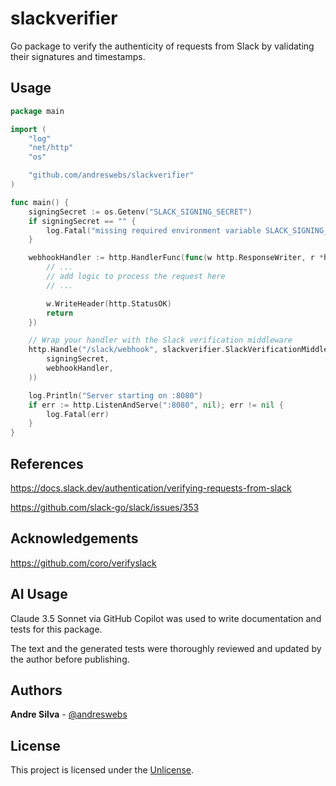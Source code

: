 # slackverifier

Go package to verify the authenticity of requests from Slack by validating their signatures and timestamps.

## Usage

```go
package main

import (
    "log"
    "net/http"
    "os"

    "github.com/andreswebs/slackverifier"
)

func main() {
    signingSecret := os.Getenv("SLACK_SIGNING_SECRET")
    if signingSecret == "" {
        log.Fatal("missing required environment variable SLACK_SIGNING_SECRET")
    }

    webhookHandler := http.HandlerFunc(func(w http.ResponseWriter, r *http.Request) {
        // ...
        // add logic to process the request here
        // ...

        w.WriteHeader(http.StatusOK)
        return
    })

    // Wrap your handler with the Slack verification middleware
    http.Handle("/slack/webhook", slackverifier.SlackVerificationMiddleware(
        signingSecret,
        webhookHandler,
    ))

    log.Println("Server starting on :8080")
    if err := http.ListenAndServe(":8080", nil); err != nil {
        log.Fatal(err)
    }
}
```

## References

<https://docs.slack.dev/authentication/verifying-requests-from-slack>

<https://github.com/slack-go/slack/issues/353>

## Acknowledgements

<https://github.com/coro/verifyslack>

## AI Usage

Claude 3.5 Sonnet via GitHub Copilot was used to write documentation and tests for this package.

The text and the generated tests were thoroughly reviewed and updated by the author before publishing.

## Authors

**Andre Silva** - [@andreswebs](https://github.com/andreswebs)

## License

This project is licensed under the [Unlicense](UNLICENSE.md).
